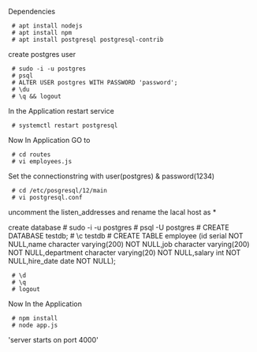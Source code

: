 Dependencies

     # apt install nodejs
     # apt install npm
     # apt install postgresql postgresql-contrib

create postgres user

     # sudo -i -u postgres
     # psql
     # ALTER USER postgres WITH PASSWORD 'password'; 
     # \du
     # \q && logout

In the Application restart service

     # systemctl restart postgresql 

Now In Application GO to 

     # cd routes
     # vi employees.js

Set the connectionstring with user(postgres) & password(1234) 

     # cd /etc/posgresql/12/main 
     # vi postgresql.conf
 
uncomment the listen_addresses and rename the lacal host as *

create database
     # sudo -i -u postgres
     # psql -U postgres
     # CREATE DATABASE testdb;
     # \c testdb 
     # CREATE TABLE employee (id serial NOT NULL,name character varying(200) NOT NULL,job character varying(200) NOT NULL,department character varying(20) NOT NULL,salary int NOT NULL,hire_date date NOT NULL);
     
     # \d
     # \q
     # logout

Now In the Application 
 
     # npm install
     # node app.js

'server starts on port 4000'
